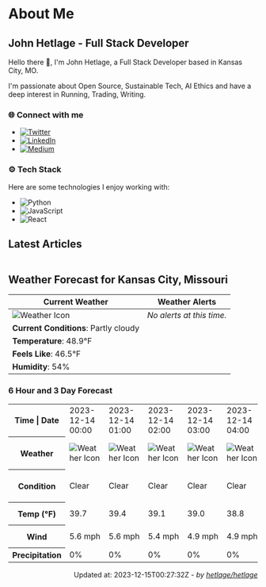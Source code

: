# About Me

## John Hetlage - Full Stack Developer

Hello there 👋, I'm John Hetlage, a Full Stack Developer based in Kansas City, MO. 

I'm passionate about Open Source, Sustainable Tech, AI Ethics and have a deep interest in Running, Trading, Writing.

### 🌐 Connect with me
- [![Twitter](https://img.shields.io/badge/Twitter-1DA1F2?style=for-the-badge&logo=twitter&logoColor=white)](https://twitter.com/j_hetlage)
- [![LinkedIn](https://img.shields.io/badge/LinkedIn-0077B5?style=for-the-badge&logo=linkedin&logoColor=white)](https://linkedin.com/in/john-hetlage)
- [![Medium](https://img.shields.io/badge/Medium-12100E?style=for-the-badge&logo=medium&logoColor=white)](https://medium.com/@jhetlage)

### ⚙️ Tech Stack
Here are some technologies I enjoy working with:
- ![Python](https://img.shields.io/badge/-Python-05122A?style=flat&logo=Python)
- ![JavaScript](https://img.shields.io/badge/-JavaScript-05122A?style=flat&logo=JavaScript)
- ![React](https://img.shields.io/badge/-React-05122A?style=flat&logo=React)


## Latest Articles

<table>
  <tbody></tbody>
</table>


## Weather Forecast for Kansas City, Missouri

| **Current Weather** | **Weather Alerts** |
|---------------------|--------------------|
| ![Weather Icon](https://cdn.weatherapi.com/weather/64x64/night/116.png) |  _No alerts at this time._  |
| **Current Conditions**: Partly cloudy |  | 
| **Temperature**: 48.9°F |  |
| **Feels Like**: 46.5°F |  |
| **Humidity**: 54% | |

### 6 Hour and 3 Day Forecast

<table>
  <tbody>  
    <tr><th>Time | Date</th><td>2023-12-14 00:00</td><td>2023-12-14 01:00</td><td>2023-12-14 02:00</td><td>2023-12-14 03:00</td><td>2023-12-14 04:00</td><td>2023-12-14 05:00</td><td>2023-12-14</td><td>2023-12-15</td><td>2023-12-16</td></tr>
    <tr><th>Weather</th><td><img src="https://cdn.weatherapi.com/weather/64x64/night/113.png" alt="Weather Icon"></td><td><img src="https://cdn.weatherapi.com/weather/64x64/night/113.png" alt="Weather Icon"></td><td><img src="https://cdn.weatherapi.com/weather/64x64/night/113.png" alt="Weather Icon"></td><td><img src="https://cdn.weatherapi.com/weather/64x64/night/113.png" alt="Weather Icon"></td><td><img src="https://cdn.weatherapi.com/weather/64x64/night/113.png" alt="Weather Icon"></td><td><img src="https://cdn.weatherapi.com/weather/64x64/night/113.png" alt="Weather Icon"></td>
    <td><img src="https://cdn.weatherapi.com/weather/64x64/day/113.png" alt="Weather Icons"</td><td><img src="https://cdn.weatherapi.com/weather/64x64/day/302.png" alt="Weather Icons"</td><td><img src="https://cdn.weatherapi.com/weather/64x64/day/176.png" alt="Weather Icons"</td></tr>
    <tr><th>Condition</th><td>Clear</td><td>Clear</td><td>Clear</td><td>Clear</td><td>Clear</td><td>Clear</td>
    <td>Sunny</td><td>Moderate rain</td><td>Patchy rain possible</td></tr>
    <tr><th>Temp (°F)</th><td>39.7</td><td>39.4</td><td>39.1</td><td>39.0</td><td>38.8</td><td>38.8</td>
    <td>52.8° / 38.0°F</td><td>48.5° / 41.8°F</td><td>48.8° / 37.4°F</td></tr>
    <tr><th>Wind</th><td>5.6 mph</td><td>5.6 mph</td><td>5.4 mph</td><td>4.9 mph</td><td>4.9 mph</td><td>4.7 mph</td>
    <td>8.7 mph</td><td>8.5 mph</td><td>13.9 mph</td></tr>
    <tr><th>Precipitation</th><td>0%</td><td>0%</td><td>0%</td><td>0%</td><td>0%</td><td>0%</td>
    <td>0%</td><td>87%</td><td>85%</td></tr>
  </tbody>
</table>

<div align="right">

Updated at: 2023-12-15T00:27:32Z - *by [hetlage/hetlage](https://github.com/hetlage/hetlage)*

</div>

